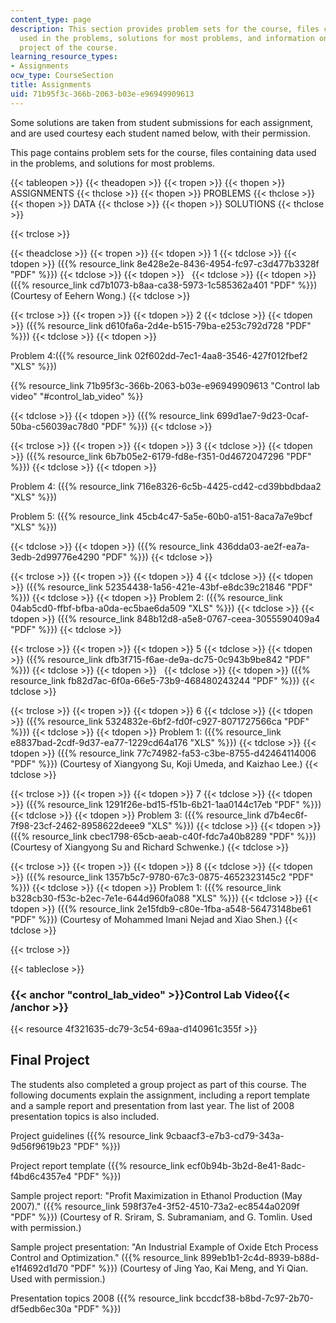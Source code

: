 ```yaml
---
content_type: page
description: This section provides problem sets for the course, files containing data
  used in the problems, solutions for most problems, and information on the final
  project of the course.
learning_resource_types:
- Assignments
ocw_type: CourseSection
title: Assignments
uid: 71b95f3c-366b-2063-b03e-e96949909613
---
```


Some solutions are taken from student submissions for each assignment, and are used courtesy each student named below, with their permission.

This page contains problem sets for the course, files containing data used in the problems, and solutions for most problems.

{{< tableopen >}}
{{< theadopen >}}
{{< tropen >}}
{{< thopen >}}
ASSIGNMENTS
{{< thclose >}}
{{< thopen >}}
PROBLEMS
{{< thclose >}}
{{< thopen >}}
DATA
{{< thclose >}}
{{< thopen >}}
SOLUTIONS
{{< thclose >}}

{{< trclose >}}

{{< theadclose >}}
{{< tropen >}}
{{< tdopen >}}
1
{{< tdclose >}}
{{< tdopen >}}
({{% resource_link 8e428e2e-8436-4954-fc97-c3d477b3328f "PDF" %}})
{{< tdclose >}}
{{< tdopen >}}
 
{{< tdclose >}}
{{< tdopen >}}
({{% resource_link cd7b1073-b8aa-ca38-5973-1c585362a401 "PDF" %}}) (Courtesy of Eehern Wong.)
{{< tdclose >}}

{{< trclose >}}
{{< tropen >}}
{{< tdopen >}}
2
{{< tdclose >}}
{{< tdopen >}}
({{% resource_link d610fa6a-2d4e-b515-79ba-e253c792d728 "PDF" %}})
{{< tdclose >}}
{{< tdopen >}}


Problem 4:({{% resource_link 02f602dd-7ec1-4aa8-3546-427f012fbef2 "XLS" %}})

{{% resource_link 71b95f3c-366b-2063-b03e-e96949909613 "Control lab video" "#control_lab_video" %}}


{{< tdclose >}}
{{< tdopen >}}
({{% resource_link 699d1ae7-9d23-0caf-50ba-c56039ac78d0 "PDF" %}})
{{< tdclose >}}

{{< trclose >}}
{{< tropen >}}
{{< tdopen >}}
3
{{< tdclose >}}
{{< tdopen >}}
({{% resource_link 6b7b05e2-6179-fd8e-f351-0d4672047296 "PDF" %}})
{{< tdclose >}}
{{< tdopen >}}


Problem 4: ({{% resource_link 716e8326-6c5b-4425-cd42-cd39bbdbdaa2 "XLS" %}})

Problem 5: ({{% resource_link 45cb4c47-5a5e-60b0-a151-8aca7a7e9bcf "XLS" %}})


{{< tdclose >}}
{{< tdopen >}}
({{% resource_link 436dda03-ae2f-ea7a-3edb-2d99776e4290 "PDF" %}})
{{< tdclose >}}

{{< trclose >}}
{{< tropen >}}
{{< tdopen >}}
4
{{< tdclose >}}
{{< tdopen >}}
({{% resource_link 52354438-1a56-421e-43bf-e8dc39c21846 "PDF" %}})
{{< tdclose >}}
{{< tdopen >}}
Problem 2: ({{% resource_link 04ab5cd0-ffbf-bfba-a0da-ec5bae6da509 "XLS" %}})
{{< tdclose >}}
{{< tdopen >}}
({{% resource_link 848b12d8-a5e8-0767-ceea-3055590409a4 "PDF" %}})
{{< tdclose >}}

{{< trclose >}}
{{< tropen >}}
{{< tdopen >}}
5
{{< tdclose >}}
{{< tdopen >}}
({{% resource_link dfb3f715-f6ae-de9a-dc75-0c943b9be842 "PDF" %}})
{{< tdclose >}}
{{< tdopen >}}
 
{{< tdclose >}}
{{< tdopen >}}
({{% resource_link fb82d7ac-6f0a-66e5-73b9-468480243244 "PDF" %}})
{{< tdclose >}}

{{< trclose >}}
{{< tropen >}}
{{< tdopen >}}
6
{{< tdclose >}}
{{< tdopen >}}
({{% resource_link 5324832e-6bf2-fd0f-c927-8071727566ca "PDF" %}})
{{< tdclose >}}
{{< tdopen >}}
Problem 1: ({{% resource_link e8837bad-2cdf-9d37-ea77-1229cd64a176 "XLS" %}})
{{< tdclose >}}
{{< tdopen >}}
({{% resource_link 77c74982-fa53-c3be-8755-d42464114006 "PDF" %}}) (Courtesy of Xiangyong Su, Koji Umeda, and Kaizhao Lee.)
{{< tdclose >}}

{{< trclose >}}
{{< tropen >}}
{{< tdopen >}}
7
{{< tdclose >}}
{{< tdopen >}}
({{% resource_link 1291f26e-bd15-f51b-6b21-1aa0144c17eb "PDF" %}})
{{< tdclose >}}
{{< tdopen >}}
Problem 3: ({{% resource_link d7b4ec6f-7f98-23cf-2462-8958622deee9 "XLS" %}})
{{< tdclose >}}
{{< tdopen >}}
({{% resource_link cbec1798-65cb-aeab-c40f-fdc7a40b8289 "PDF" %}}) (Courtesy of Xiangyong Su and Richard Schwenke.)
{{< tdclose >}}

{{< trclose >}}
{{< tropen >}}
{{< tdopen >}}
8
{{< tdclose >}}
{{< tdopen >}}
({{% resource_link 1357b5c7-9780-67c3-0875-4652323145c2 "PDF" %}})
{{< tdclose >}}
{{< tdopen >}}
Problem 1: ({{% resource_link b328cb30-f53c-b2ec-7e1e-644d960fa088 "XLS" %}})
{{< tdclose >}}
{{< tdopen >}}
({{% resource_link 2e15fdb9-c80e-1fba-a548-56473148be61 "PDF" %}}) (Courtesy of Mohammed Imani Nejad and Xiao Shen.)
{{< tdclose >}}

{{< trclose >}}

{{< tableclose >}}

### {{< anchor "control_lab_video" >}}Control Lab Video{{< /anchor >}}

{{< resource 4f321635-dc79-3c54-69aa-d140961c355f >}}

Final Project
-------------

The students also completed a group project as part of this course. The following documents explain the assignment, including a report template and a sample report and presentation from last year. The list of 2008 presentation topics is also included.

Project guidelines ({{% resource_link 9cbaacf3-e7b3-cd79-343a-9d56f9619b23 "PDF" %}})

Project report template ({{% resource_link ecf0b94b-3b2d-8e41-8adc-f4bd6c4357e4 "PDF" %}})

Sample project report: "Profit Maximization in Ethanol Production (May 2007)." ({{% resource_link 598f37e4-3f52-4510-73a2-ec8544a0209f "PDF" %}}) (Courtesy of R. Sriram, S. Subramaniam, and G. Tomlin. Used with permission.)

Sample project presentation: "An Industrial Example of Oxide Etch Process Control and Optimization." ({{% resource_link 899eb1b1-2c4d-8939-b88d-e1f4692d1d70 "PDF" %}}) (Courtesy of Jing Yao, Kai Meng, and Yi Qian. Used with permission.)

Presentation topics 2008 ({{% resource_link bccdcf38-b8bd-7c97-2b70-df5edb6ec30a "PDF" %}})